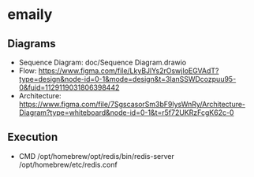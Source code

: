 # emaily

## Diagrams
- Sequence Diagram: doc/Sequence Diagram.drawio
- Flow: https://www.figma.com/file/LkyBJlYs2rOswjIoEGVAdT?type=design&node-id=0-1&mode=design&t=3lanSSWDcozpuu95-0&fuid=1129119031806398442
- Architecture: https://www.figma.com/file/7SgscasorSm3bF9lysWnRy/Architecture-Diagram?type=whiteboard&node-id=0-1&t=r5f72UKRzFcgK62c-0

## Execution
- CMD /opt/homebrew/opt/redis/bin/redis-server /opt/homebrew/etc/redis.conf